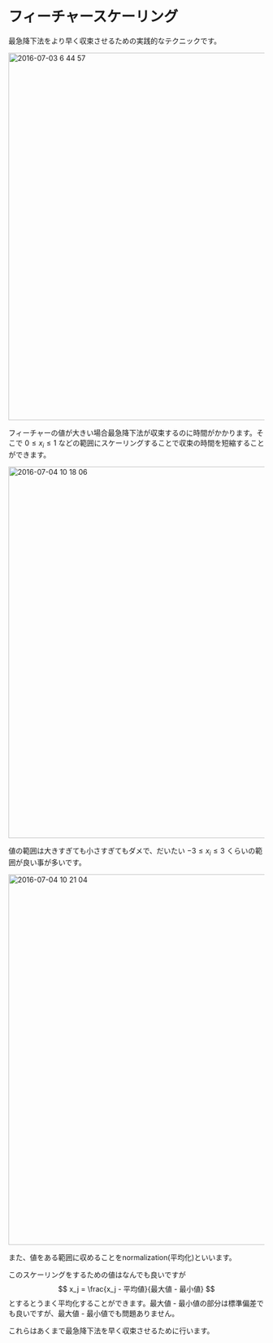 # フィーチャースケーリング

最急降下法をより早く収束させるための実践的なテクニックです。

<img width="722" alt="2016-07-03 6 44 57" src="https://cloud.githubusercontent.com/assets/6447085/16542584/b552967c-40e9-11e6-85dd-568ee0eef282.png">

フィーチャーの値が大きい場合最急降下法が収束するのに時間がかかります。そこで $0 \leq x_i \leq 1$
などの範囲にスケーリングすることで収束の時間を短縮することができます。

<img width="730" alt="2016-07-04 10 18 06" src="https://cloud.githubusercontent.com/assets/6447085/16548727/a08bea26-41d0-11e6-9f7f-8b3e2ce615a9.png">

値の範囲は大きすぎても小さすぎてもダメで、だいたい $-3 \leq x_i \leq 3$ くらいの範囲が良い事が多いです。

<img width="728" alt="2016-07-04 10 21 04" src="https://cloud.githubusercontent.com/assets/6447085/16548779/90fd5f44-41d1-11e6-9bb4-a44c1841055c.png">

また、値をある範囲に収めることをnormalization(平均化)といいます。

このスケーリングをするための値はなんでも良いですが
$$
x_j = \frac{x_j - 平均値}{最大値 - 最小値}
$$
とするとうまく平均化することができます。最大値 - 最小値の部分は標準偏差でも良いですが、最大値 - 最小値でも問題ありません。

これらはあくまで最急降下法を早く収束させるために行います。
